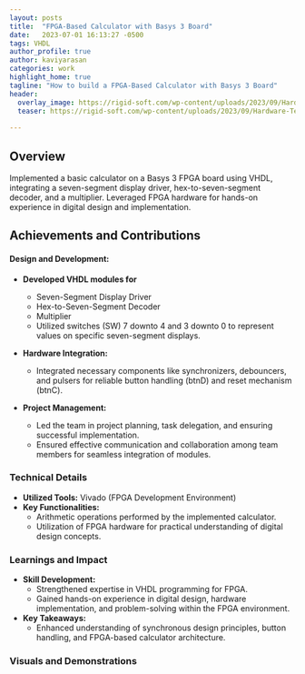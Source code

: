 ```yaml
---
layout: posts
title:  "FPGA-Based Calculator with Basys 3 Board"
date:   2023-07-01 16:13:27 -0500
tags: VHDL
author_profile: true
author: kaviyarasan
categories: work
highlight_home: true
tagline: "How to build a FPGA-Based Calculator with Basys 3 Board"
header:
  overlay_image: https://rigid-soft.com/wp-content/uploads/2023/09/Hardware-Technology-920x425.webp
  teaser: https://rigid-soft.com/wp-content/uploads/2023/09/Hardware-Technology-920x425.webp
  
---
```


## Overview
Implemented a basic calculator on a Basys 3 FPGA board using VHDL, integrating a seven-segment display driver, hex-to-seven-segment decoder, and a multiplier. Leveraged FPGA hardware for hands-on experience in digital design and implementation.

## Achievements and Contributions
#### Design and Development:
- **Developed VHDL modules for**
  * Seven-Segment Display Driver
  * Hex-to-Seven-Segment Decoder
  * Multiplier
  * Utilized switches (SW) 7 downto 4 and 3 downto 0 to represent values on specific seven-segment displays.

- **Hardware Integration:**
  * Integrated necessary components like synchronizers, debouncers, and pulsers for reliable button handling (btnD) and reset mechanism (btnC).

- **Project Management:**
   * Led the team in project planning, task delegation, and ensuring successful implementation.
   * Ensured effective communication and collaboration among team members for seamless integration of modules.

### Technical Details
- **Utilized Tools:** Vivado (FPGA Development Environment)
- **Key Functionalities:**
  - Arithmetic operations performed by the implemented calculator.
  - Utilization of FPGA hardware for practical understanding of digital design concepts.

### Learnings and Impact
- **Skill Development:**
  - Strengthened expertise in VHDL programming for FPGA.
  - Gained hands-on experience in digital design, hardware implementation, and problem-solving within the FPGA environment.
- **Key Takeaways:**
  - Enhanced understanding of synchronous design principles, button handling, and FPGA-based calculator architecture.

### Visuals and Demonstrations